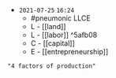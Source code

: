 - `2021-07-25`  `16:24`
	- #pneumonic  LLCE
	- L - [[land]]
	- L - [[labor]] ^5afb08
	- C - [[capital]]
	- E - [[entrepreneurship]]
```query
"4 factors of production"
```